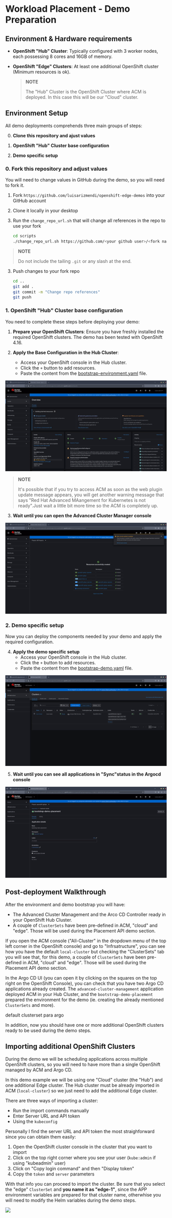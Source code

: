 # Workload Placement - Demo Preparation

## Environment & Hardware requirements 

* **OpenShift "Hub" Cluster**: Typically configured with 3 worker nodes, each possessing 8 cores and 16GB of memory.
* **OpenShift "Edge" Clusters**: At least one additional OpenShift cluster (Minimum resources is ok). 

  > **NOTE**
  >
  > The "Hub" Cluster is the OpenShift Cluster where ACM is deployed. In this case this will be our "Cloud" cluster.


## Environment Setup

All demo deployments comprehends three main groups of steps:

0. **Clone this repository and ajust values**

1. **OpenShift "Hub" Cluster base configuration**

2. **Demo specific setup**


### 0. Fork this repository and adjust values
You will need to change values in GitHub during the demo, so you will need to fork it.

1. Fork `https://github.com/luisarizmendi/openshift-edge-demos` into your GitHub account
2. Clone it locally in your desktop
3. Run the `change_repo_url.sh` that will change all references in the repo to use your fork

   ```bash
   cd scripts
   ./change_repo_url.sh https://github.com/<your github user>/<fork name>
   ```
  > **NOTE**
  >
  > Do not include the tailing `.git` or any slash at the end.

3. Push changes to your fork repo

   ```bash
   cd ..
   git add .
   git commit -m "Change repo references"
   git push
   ```

### 1. OpenShift "Hub" Cluster base configuration

You need to complete these steps before deploying your demo:

1. **Prepare your OpenShift Clusters**: Ensure you have freshly installed the required OpenShift clusters. The demo has been tested with OpenShift 4.16.

2. **Apply the Base Configuration in the Hub Cluster**:
   - Access your OpenShift console in the Hub cluster.
   - Click the `+` button to add resources.
   - Paste the content from the [bootstrap-environment.yaml](../../../bootstrap-environment/bootstrap-environment.yaml) file.

![](../../../doc/images/bootstrap-environment-deploy.gif)

  > **NOTE**
  >
  > It's possible that if you try to access ACM as soon as the web plugin update message appears, you will get another warning message that says "Red Hat Advanced MAangement for Kubernetes is not ready".Just wait a little bit more time so the ACM is completely up.

3. **Wait until you can open the Advanced Cluster Manager console**

![](../../../doc/images/bootstrap-environment-wait.gif)


### 2. Demo specific setup

Now you can deploy the components needed by your demo and apply the required configuration.

4. **Apply the demo specific setup**
   - Access your OpenShift console in the Hub cluster.
   - Click the `+` button to add resources.
   - Paste the content from the [bootstrap-demo.yaml](../bootstrap-demo/bootstrap-demo.yaml) file.

![](images/bootstrap-demo-deploy.gif)

5. **Wait until you can see all applications in "Sync"status in the Argocd console** 

![](images/bootstrap-demo-wait.gif)


## Post-deployment Walkthrough

After the environment and demo bootstrap you will have:

* The Advanced Cluster Management and the Arco CD Controller ready in your OpenShift Hub Cluster. 
* A couple of `ClusterSets` have been pre-defined in ACM, "cloud" and "edge". Those will be used during the Placement API demo section.






If you open the ACM console ("All-Cluster" in the dropdown menu of the top left corner in the OpenShift console) and go to "Infrsatructure", you can see how you have the default `local-cluster` but checking the "ClusterSets" tab you will see that, for this demo, a couple of `ClusterSets` have been pre-defined in ACM, "cloud" and "edge". Those will be used during the Placement API demo section.

In the Argo CD UI (you can open it by clicking on the squares on the top right on the OpenShift Console), you can check that you have two Argo CD applications already created. The `advanced-cluster-management` application deployed ACM in your Hub Cluster, and the `bootstrap-demo-placement` prepared the environment for the demo (ie. creating the already mentioned `ClusterSets` and more).




default clusterset para argo










In addition, now you should have one or more additional OpenShift clusters ready to be used during the demo steps.




## Importing additional OpenShift Clusters

During the demo we will be scheduling applications across multiple OpenShift clusters, so you will need to have more than a single OpenShift managed by ACM and Argo CD.

In this demo example we will be using one "Cloud" cluster (the "Hub") and one additional Edge cluster. The Hub cluster must be already imported in ACM (`local-cluster`) so we just need to add the additional Edge cluster.

There are three ways of importing a cluster:
* Run the import commands manually
* Enter Server URL and API token
* Using the `kubeconfig`

Personally I find the server URL and API token the most straighforward since you can obtain them easily:

1. Open the OpenShift cluster console in the cluster that you want to import
2. Click on the top right corner where you see your user (`kube:admin` if using "kubeadmin" user)
3. Click on "Copy login command" and then "Display token"
4. Copy the `token` and `server` parameters


















With that info you can proceed to import the cluster. Be sure that you select the "edge" `ClusterSet` and **you name it as "edge-1"**, since the APP environment variables are prepared for that cluster name, otherwhise you will need to modify the Helm variables during the demo steps.

![](../images/00-import-cluster.png)





